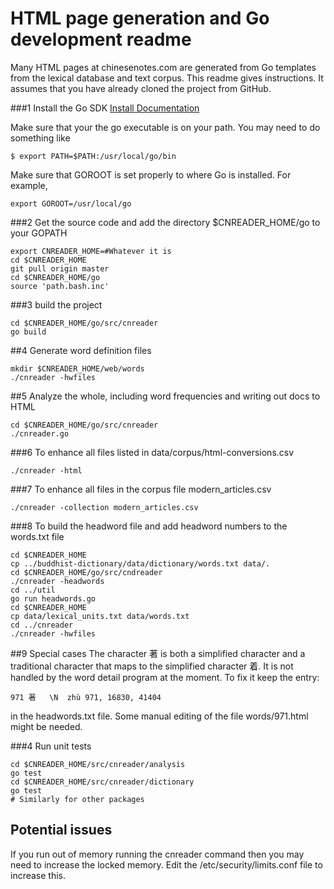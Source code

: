 # HTML page generation and Go development readme
Many HTML pages at chinesenotes.com are generated from Go templates from the
lexical database and text corpus. This readme gives instructions. It assumes
that you have already cloned the project from GitHub.

###1 Install the Go SDK
[Install Documentation](https://golang.org/doc/install)

Make sure that your the go executable is on your path. You may need to do 
something like 
```
$ export PATH=$PATH:/usr/local/go/bin
```
Make sure that GOROOT is set properly to where Go is installed. For example,
```
export GOROOT=/usr/local/go
```
###2 Get the source code and add the directory $CNREADER_HOME/go to your GOPATH
```
export CNREADER_HOME=#Whatever it is
cd $CNREADER_HOME
git pull origin master
cd $CNREADER_HOME/go
source 'path.bash.inc'
```
###3 build the project
```
cd $CNREADER_HOME/go/src/cnreader
go build
```
##4 Generate word definition files
```
mkdir $CNREADER_HOME/web/words
./cnreader -hwfiles
```

##5 Analyze the whole, including word frequencies and writing out docs to HTML
```
cd $CNREADER_HOME/go/src/cnreader
./cnreader.go
```

###6 To enhance all files listed in data/corpus/html-conversions.csv
```
./cnreader -html
```

###7 To enhance all files in the corpus file modern_articles.csv
```
./cnreader -collection modern_articles.csv
```

###8 To build the headword file and add headword numbers to the words.txt file
```
cd $CNREADER_HOME
cp ../buddhist-dictionary/data/dictionary/words.txt data/.
cd $CNREADER_HOME/go/src/cndreader
./cnreader -headwords
cd ../util
go run headwords.go
cd $CNREADER_HOME
cp data/lexical_units.txt data/words.txt
cd ../cnreader
./cnreader -hwfiles
```

##9 Special cases
The character 著 is both a simplified character and a traditional character that
maps to the simplified character 着. It is not handled by the word detail
program at the moment. To fix it keep the entry:
```
971	著	\N	zhù	971, 16830, 41404
```
in the headwords.txt file. Some manual editing of the file words/971.html might
be needed.

###4 Run unit tests
```
cd $CNREADER_HOME/src/cnreader/analysis
go test
cd $CNREADER_HOME/src/cnreader/dictionary
go test
# Similarly for other packages
```

## Potential issues
If you run out of memory running the cnreader command then you may need to increase the locked memory. 
Edit the /etc/security/limits.conf file to increase this.
